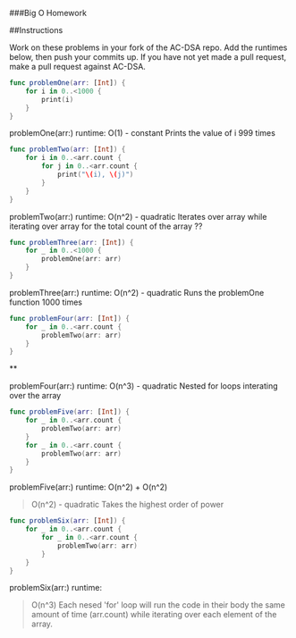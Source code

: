 ###Big O Homework

##Instructions

Work on these problems in your fork of the AC-DSA repo.  Add the runtimes below, then push your commits up.  If you have not yet made a pull request, make a pull request against AC-DSA.

```swift
func problemOne(arr: [Int]) {
    for i in 0..<1000 {
        print(i)
    }
}
```

problemOne(arr:) runtime: 
O(1) - constant
Prints the value of i 999 times 



```swift
func problemTwo(arr: [Int]) {
    for i in 0..<arr.count {
        for j in 0..<arr.count {
            print("\(i), \(j)")
        }
    }
}
```

problemTwo(arr:) runtime: 
O(n^2) - quadratic
Iterates over array while iterating over array for the total count of the array ??


```swift
func problemThree(arr: [Int]) {
    for _ in 0..<1000 {
        problemOne(arr: arr)
    }
}
```

problemThree(arr:) runtime: 
O(n^2) - quadratic
Runs the problemOne function 1000 times




```swift
func problemFour(arr: [Int]) {
    for _ in 0..<arr.count {
        problemTwo(arr: arr)
    }
}
```
**

problemFour(arr:) runtime: 
O(n^3) - quadratic
Nested for loops interating over the array 



```swift
func problemFive(arr: [Int]) {
    for _ in 0..<arr.count {
        problemTwo(arr: arr)
    }
    for _ in 0..<arr.count {
        problemTwo(arr: arr)
    }
}
```

problemFive(arr:) runtime: 
O(n^2) + O(n^2)
> O(n^2) - quadratic 
Takes the highest order of power


```swift
func problemSix(arr: [Int]) {
    for _ in 0..<arr.count {
        for _ in 0..<arr.count {
            problemTwo(arr: arr)
        }
    }
}
```

problemSix(arr:) runtime: 
> O(n^3)
Each nesed 'for' loop will run the code in their body the same amount of time (arr.count) while iterating over each element of the array.
